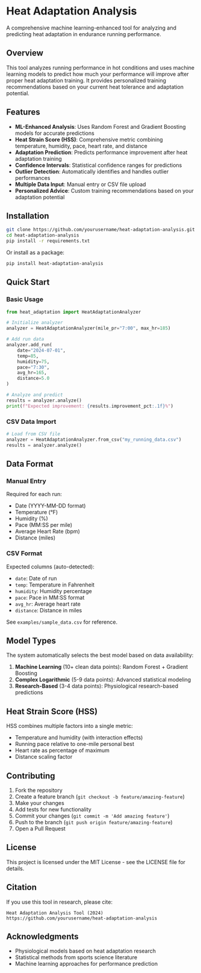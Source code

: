 # Heat Adaptation Analysis

A comprehensive machine learning-enhanced tool for analyzing and predicting heat adaptation in endurance running performance.

## Overview

This tool analyzes running performance in hot conditions and uses machine learning models to predict how much your performance will improve after proper heat adaptation training. It provides personalized training recommendations based on your current heat tolerance and adaptation potential.

## Features

- **ML-Enhanced Analysis**: Uses Random Forest and Gradient Boosting models for accurate predictions
- **Heat Strain Score (HSS)**: Comprehensive metric combining temperature, humidity, pace, heart rate, and distance
- **Adaptation Prediction**: Predicts performance improvement after heat adaptation training
- **Confidence Intervals**: Statistical confidence ranges for predictions
- **Outlier Detection**: Automatically identifies and handles outlier performances
- **Multiple Data Input**: Manual entry or CSV file upload
- **Personalized Advice**: Custom training recommendations based on your adaptation potential

## Installation

```bash
git clone https://github.com/yourusername/heat-adaptation-analysis.git
cd heat-adaptation-analysis
pip install -r requirements.txt
```

Or install as a package:
```bash
pip install heat-adaptation-analysis
```

## Quick Start

### Basic Usage
```python
from heat_adaptation import HeatAdaptationAnalyzer

# Initialize analyzer
analyzer = HeatAdaptationAnalyzer(mile_pr="7:00", max_hr=185)

# Add run data
analyzer.add_run(
    date="2024-07-01",
    temp=85,
    humidity=75,
    pace="7:30",
    avg_hr=165,
    distance=5.0
)

# Analyze and predict
results = analyzer.analyze()
print(f"Expected improvement: {results.improvement_pct:.1f}%")
```

### CSV Data Import
```python
# Load from CSV file
analyzer = HeatAdaptationAnalyzer.from_csv("my_running_data.csv")
results = analyzer.analyze()
```

## Data Format

### Manual Entry
Required for each run:
- Date (YYYY-MM-DD format)
- Temperature (°F)
- Humidity (%)
- Pace (MM:SS per mile)
- Average Heart Rate (bpm)
- Distance (miles)

### CSV Format
Expected columns (auto-detected):
- `date`: Date of run
- `temp`: Temperature in Fahrenheit
- `humidity`: Humidity percentage
- `pace`: Pace in MM:SS format
- `avg_hr`: Average heart rate
- `distance`: Distance in miles

See `examples/sample_data.csv` for reference.

## Model Types

The system automatically selects the best model based on data availability:

1. **Machine Learning** (10+ clean data points): Random Forest + Gradient Boosting
2. **Complex Logarithmic** (5-9 data points): Advanced statistical modeling
3. **Research-Based** (3-4 data points): Physiological research-based predictions

## Heat Strain Score (HSS)

HSS combines multiple factors into a single metric:
- Temperature and humidity (with interaction effects)
- Running pace relative to one-mile personal best
- Heart rate as percentage of maximum
- Distance scaling factor

## Contributing

1. Fork the repository
2. Create a feature branch (`git checkout -b feature/amazing-feature`)
3. Make your changes
4. Add tests for new functionality
5. Commit your changes (`git commit -m 'Add amazing feature'`)
6. Push to the branch (`git push origin feature/amazing-feature`)
7. Open a Pull Request

## License

This project is licensed under the MIT License - see the LICENSE file for details.

## Citation

If you use this tool in research, please cite:
```
Heat Adaptation Analysis Tool (2024)
https://github.com/yourusername/heat-adaptation-analysis
```

## Acknowledgments

- Physiological models based on heat adaptation research
- Statistical methods from sports science literature
- Machine learning approaches for performance prediction
